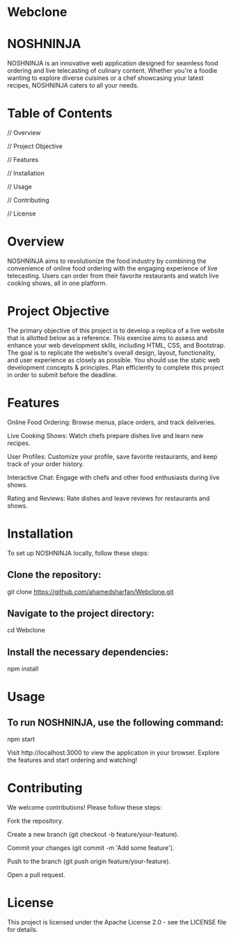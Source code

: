 # Webclone
# NOSHNINJA
NOSHNINJA is an innovative web application designed for seamless food ordering and live telecasting of culinary content. Whether you're a foodie wanting to explore diverse cuisines or a chef showcasing your latest recipes, NOSHNINJA caters to all your needs.

# Table of Contents
// Overview

// Project Objective

// Features

// Installation

// Usage

// Contributing

// License

# Overview
NOSHNINJA aims to revolutionize the food industry by combining the convenience of online food ordering with the engaging experience of live telecasting. Users can order from their favorite restaurants and watch live cooking shows, all in one platform.

# Project Objective
The primary objective of this project is to develop a replica of a live website that is allotted below as a reference. This exercise aims to assess and enhance your web development skills, including HTML, CSS, and Bootstrap. The goal is to replicate the website's overall design, layout, functionality, and user experience as closely as possible. You should use the static web development concepts & principles. Plan efficiently to complete this project in order to submit before the deadline.

# Features
Online Food Ordering: Browse menus, place orders, and track deliveries.

Live Cooking Shows: Watch chefs prepare dishes live and learn new recipes.

User Profiles: Customize your profile, save favorite restaurants, and keep track of your order history.

Interactive Chat: Engage with chefs and other food enthusiasts during live shows.

Rating and Reviews: Rate dishes and leave reviews for restaurants and shows.

# Installation
To set up NOSHNINJA locally, follow these steps:

## Clone the repository:
git clone https://github.com/ahamedsharfan/Webclone.git

## Navigate to the project directory:
cd Webclone

## Install the necessary dependencies:
npm install

# Usage
## To run NOSHNINJA, use the following command:
npm start

Visit http://localhost:3000 to view the application in your browser. Explore the features and start ordering and watching!

# Contributing
We welcome contributions! Please follow these steps:

Fork the repository.

Create a new branch (git checkout -b feature/your-feature).

Commit your changes (git commit -m 'Add some feature').

Push to the branch (git push origin feature/your-feature).

Open a pull request.

# License

This project is licensed under the Apache License 2.0 - see the LICENSE file for details.

